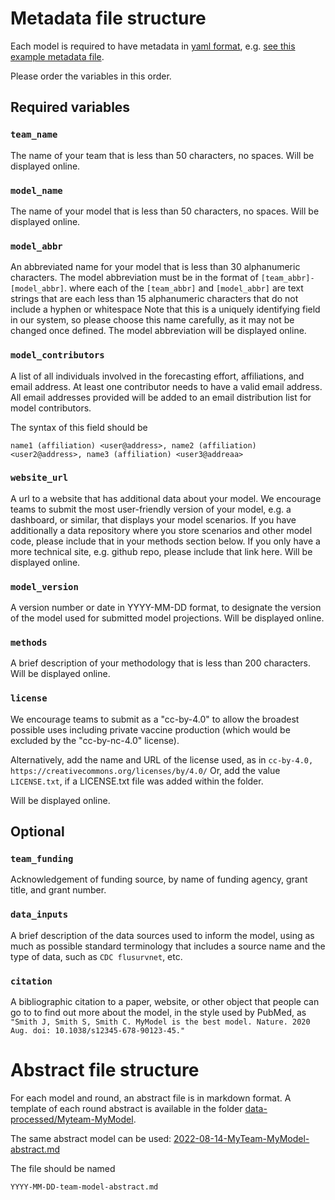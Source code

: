 # Metadata file structure

Each model is required to have metadata in 
[yaml format](https://docs.ansible.com/ansible/latest/reference_appendices/YAMLSyntax.html), 
e.g. [see this example metadata file](https://github.com/midas-network/flu-scenario-modeling-hub/blob/master/data-processed/MyTeam-MyModel/metadata-MyTeam-MyModel.txt).

Please order the variables in this order.

## Required variables

### `team_name`

The name of your team that is less than 50 characters, no spaces. Will be displayed online.

### `model_name`

The name of your model that is less than 50 characters, no spaces. Will be displayed online.

### `model_abbr`

An abbreviated name for your model that is less than 30 alphanumeric characters. The model abbreviation must be in the format of `[team_abbr]-[model_abbr]`. where each of the `[team_abbr]` and `[model_abbr]` are text strings that are each less than 15 alphanumeric characters that do not include a hyphen or whitespace  Note that this is a uniquely identifying field in our system, so please choose this name carefully, as it may not be changed once defined. The model abbreviation will be displayed online.

### `model_contributors`

A list of all individuals involved in the forecasting effort,
affiliations, and email address. At least one contributor needs to have a valid email address. All email addresses provided will be added to an email distribution list for model contributors.

The syntax of this field should be

    name1 (affiliation) <user@address>, name2 (affiliation) <user2@address>, name3 (affiliation) <user3@addreaa>

### `website_url`

A url to a website that has additional data about your model.
We encourage teams to submit the most user-friendly version of your model, e.g. a dashboard, or similar, that displays your model scenarios.
If you have additionally a data repository where you store scenarios and other model code, please include that in your methods section below.
If you only have a more technical site, e.g. github repo, please include that link here.
Will be displayed online.

### `model_version`

A version number or date in YYYY-MM-DD format, to designate the version of the model used for submitted model projections. Will be displayed online.

### `methods`

A brief description of your methodology that is less than 200 characters. Will be displayed online.

### `license`

We encourage teams to submit as a "cc-by-4.0" to allow the broadest possible uses including private vaccine production
(which would be excluded by the "cc-by-nc-4.0" license).

Alternatively, add the name and URL of the license used, as in `cc-by-4.0, https://creativecommons.org/licenses/by/4.0/`
Or, add the value `LICENSE.txt`, if a LICENSE.txt file was added within the folder.

Will be displayed online.

## Optional

### `team_funding`

Acknowledgement of funding source, by name of funding agency, grant title, and grant number.

### `data_inputs`

A brief description of the data sources used to inform the model, using as much as possible standard terminology that includes a source name and the type of data, such as `CDC flusurvnet`, etc.

### `citation`

A bibliographic citation to a paper, website, or other object that people can go to to find out more about the model, in the style used by PubMed, as `"Smith J, Smith S, Smith C. MyModel is the best model. Nature. 2020 Aug. doi: 10.1038/s12345-678-90123-45."`


# Abstract file structure

For each model and round, an abstract file is in markdown format. A template of each round abstract is available in the folder [data-processed/Myteam-MyModel](https://github.com/midas-network/flu-scenario-modeling-hub/tree/main/data-processed/MyTeam-MyModel). 

The same abstract model can be used: [2022-08-14-MyTeam-MyModel-abstract.md](https://github.com/midas-network/flu-scenario-modeling-hub/tree/main/data-processed/MyTeam-MyModel/2022-08-14-MyTeam-MyModel-abstract.md)

The file should be named 
```
YYYY-MM-DD-team-model-abstract.md
```
